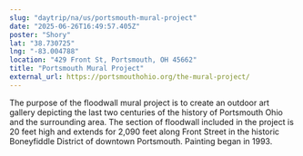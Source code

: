 ```yaml
---
slug: "daytrip/na/us/portsmouth-mural-project"
date: "2025-06-26T16:49:57.405Z"
poster: "Shory"
lat: "38.730725"
lng: "-83.004788"
location: "429 Front St, Portsmouth, OH 45662"
title: "Portsmouth Mural Project"
external_url: https://portsmouthohio.org/the-mural-project/
---
```

The purpose of the floodwall mural project is to create an outdoor art gallery depicting the last two centuries of the history of Portsmouth Ohio and the surrounding area. The section of floodwall included in the project is 20 feet high and extends for 2,090 feet along Front Street in the historic Boneyfiddle District of downtown Portsmouth. Painting began in 1993.